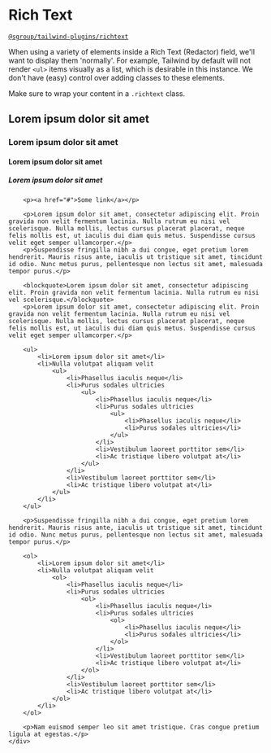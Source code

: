 # Rich Text
[`@sgroup/tailwind-plugins/richtext`](https://github.com/sgroupdesign/sui/blob/main/packages/tailwind-plugins/src/richtext)

When using a variety of elements inside a Rich Text (Redactor) field, we'll want to display them 'normally'. For example, Tailwind by default will not render `<ul>` items visually as a list, which is desirable in this instance. We don't have (easy) control over adding classes to these elements.

Make sure to wrap your content in a `.richtext` class.

<code-preview heading="Rich text will apply 'normal' classes to elements">
    <div class="richtext">
        <h2>Lorem ipsum dolor sit amet</h2>
        <h3>Lorem ipsum dolor sit amet</h3>
        <h4>Lorem ipsum dolor sit amet</h4>
        <h5>Lorem ipsum dolor sit amet</h5>

        <p><a href="#">Some link</a></p>

        <p>Lorem ipsum dolor sit amet, consectetur adipiscing elit. Proin gravida non velit fermentum lacinia. Nulla rutrum eu nisi vel scelerisque. Nulla mollis, lectus cursus placerat placerat, neque felis mollis est, ut iaculis dui diam quis metus. Suspendisse cursus velit eget semper ullamcorper.</p>
        <p>Suspendisse fringilla nibh a dui congue, eget pretium lorem hendrerit. Mauris risus ante, iaculis ut tristique sit amet, tincidunt id odio. Nunc metus purus, pellentesque non lectus sit amet, malesuada tempor purus.</p>

        <blockquote>Lorem ipsum dolor sit amet, consectetur adipiscing elit. Proin gravida non velit fermentum lacinia. Nulla rutrum eu nisi vel scelerisque.</blockquote>
        <p>Lorem ipsum dolor sit amet, consectetur adipiscing elit. Proin gravida non velit fermentum lacinia. Nulla rutrum eu nisi vel scelerisque. Nulla mollis, lectus cursus placerat placerat, neque felis mollis est, ut iaculis dui diam quis metus. Suspendisse cursus velit eget semper ullamcorper.</p>
        
        <ul>
            <li>Lorem ipsum dolor sit amet</li>
            <li>Nulla volutpat aliquam velit
                <ul>
                    <li>Phasellus iaculis neque</li>
                    <li>Purus sodales ultricies
                        <ul>
                            <li>Phasellus iaculis neque</li>
                            <li>Purus sodales ultricies
                                <ul>
                                    <li>Phasellus iaculis neque</li>
                                    <li>Purus sodales ultricies</li>
                                </ul>
                            </li>
                            <li>Vestibulum laoreet porttitor sem</li>
                            <li>Ac tristique libero volutpat at</li>
                        </ul>
                    </li>
                    <li>Vestibulum laoreet porttitor sem</li>
                    <li>Ac tristique libero volutpat at</li>
                </ul>
            </li>
        </ul>

        <p>Suspendisse fringilla nibh a dui congue, eget pretium lorem hendrerit. Mauris risus ante, iaculis ut tristique sit amet, tincidunt id odio. Nunc metus purus, pellentesque non lectus sit amet, malesuada tempor purus.</p>

        <ol>
            <li>Lorem ipsum dolor sit amet</li>
            <li>Nulla volutpat aliquam velit
                <ol>
                    <li>Phasellus iaculis neque</li>
                    <li>Purus sodales ultricies
                        <ol>
                            <li>Phasellus iaculis neque</li>
                            <li>Purus sodales ultricies
                                <ol>
                                    <li>Phasellus iaculis neque</li>
                                    <li>Purus sodales ultricies</li>
                                </ol>
                            </li>
                            <li>Vestibulum laoreet porttitor sem</li>
                            <li>Ac tristique libero volutpat at</li>
                        </ol>
                    </li>
                    <li>Vestibulum laoreet porttitor sem</li>
                    <li>Ac tristique libero volutpat at</li>
                </ol>
            </li>
        </ol>

        <p>Nam euismod semper leo sit amet tristique. Cras congue pretium ligula at egestas.</p>
    </div>
</code-preview>
